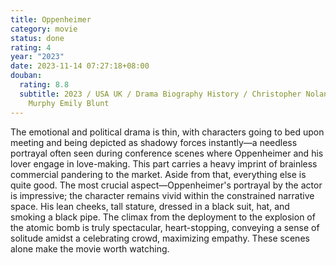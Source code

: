 ```yaml
---
title: Oppenheimer
category: movie
status: done
rating: 4
year: "2023"
date: 2023-11-14 07:27:18+08:00
douban:
  rating: 8.8
  subtitle: 2023 / USA UK / Drama Biography History / Christopher Nolan / Cillian
    Murphy Emily Blunt
---
```


The emotional and political drama is thin, with characters going to bed upon meeting and being depicted as shadowy forces instantly—a needless portrayal often seen during conference scenes where Oppenheimer and his lover engage in love-making. This part carries a heavy imprint of brainless commercial pandering to the market. Aside from that, everything else is quite good. The most crucial aspect—Oppenheimer's portrayal by the actor is impressive; the character remains vivid within the constrained narrative space. His lean cheeks, tall stature, dressed in a black suit, hat, and smoking a black pipe. The climax from the deployment to the explosion of the atomic bomb is truly spectacular, heart-stopping, conveying a sense of solitude amidst a celebrating crowd, maximizing empathy. These scenes alone make the movie worth watching.

